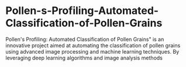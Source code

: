 # Pollen-s-Profiling-Automated-Classification-of-Pollen-Grains
Pollen's Profiling: Automated Classification of Pollen Grains" is an innovative project aimed at automating the classification of pollen grains using advanced image processing and machine learning techniques. By leveraging deep learning algorithms and image analysis methods

